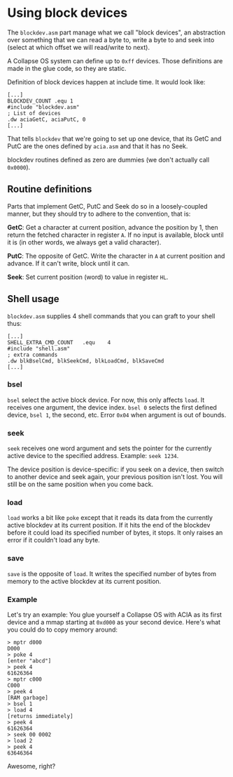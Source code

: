 # Using block devices

The `blockdev.asm` part manage what we call "block devices", an abstraction over
something that we can read a byte to, write a byte to and seek into (select at
which offset we will read/write to next).

A Collapse OS system can define up to `0xff` devices. Those definitions are made
in the glue code, so they are static.

Definition of block devices happen at include time. It would look like:

    [...]
    BLOCKDEV_COUNT .equ 1
    #include "blockdev.asm"
    ; List of devices
    .dw	aciaGetC, aciaPutC, 0
    [...]

That tells `blockdev` that we're going to set up one device, that its GetC and
PutC are the ones defined by `acia.asm` and that it has no Seek.

blockdev routines defined as zero are dummies (we don't actually call `0x0000`).

## Routine definitions

Parts that implement GetC, PutC and Seek do so in a loosely-coupled manner, but
they should try to adhere to the convention, that is:

**GetC**: Get a character at current position, advance the position by 1, then
          return the fetched character in register `A`. If no input is
          available, block until it is (in other words, we always get a valid
          character).

**PutC**: The opposite of GetC. Write the character in `A` at current position
          and advance. If it can't write, block until it can.

**Seek**: Set current position (word) to value in register `HL`.

## Shell usage

`blockdev.asm` supplies 4 shell commands that you can graft to your shell thus:

    [...]
    SHELL_EXTRA_CMD_COUNT	.equ	4
    #include "shell.asm"
    ; extra commands
    .dw	blkBselCmd, blkSeekCmd, blkLoadCmd, blkSaveCmd
    [...]

### bsel

`bsel` select the active block device. For now, this only affects `load`. It
receives one argument, the device index. `bsel 0` selects the first defined
device, `bsel 1`, the second, etc. Error `0x04` when argument is out of bounds.

### seek

`seek` receives one word argument and sets the pointer for the currently active
device to the specified address. Example: `seek 1234`.

The device position is device-specific: if you seek on a device, then switch
to another device and seek again, your previous position isn't lost. You will
still be on the same position when you come back.

### load

`load` works a bit like `poke` except that it reads its data from the currently
active blockdev at its current position. If it hits the end of the blockdev
before it could load its specified number of bytes, it stops. It only raises an
error if it couldn't load any byte.

### save

`save` is the opposite of `load`. It writes the specified number of bytes from
memory to the active blockdev at its current position.

### Example

Let's try an example: You glue yourself a Collapse OS with ACIA as its first
device and a mmap starting at `0xd000` as your second device. Here's what you
could do to copy memory around:

    > mptr d000
    D000
    > poke 4
    [enter "abcd"]
    > peek 4
    61626364
    > mptr c000
    C000
    > peek 4
    [RAM garbage]
    > bsel 1
    > load 4
    [returns immediately]
    > peek 4
    61626364
    > seek 00 0002
    > load 2
    > peek 4
    63646364

Awesome, right?
